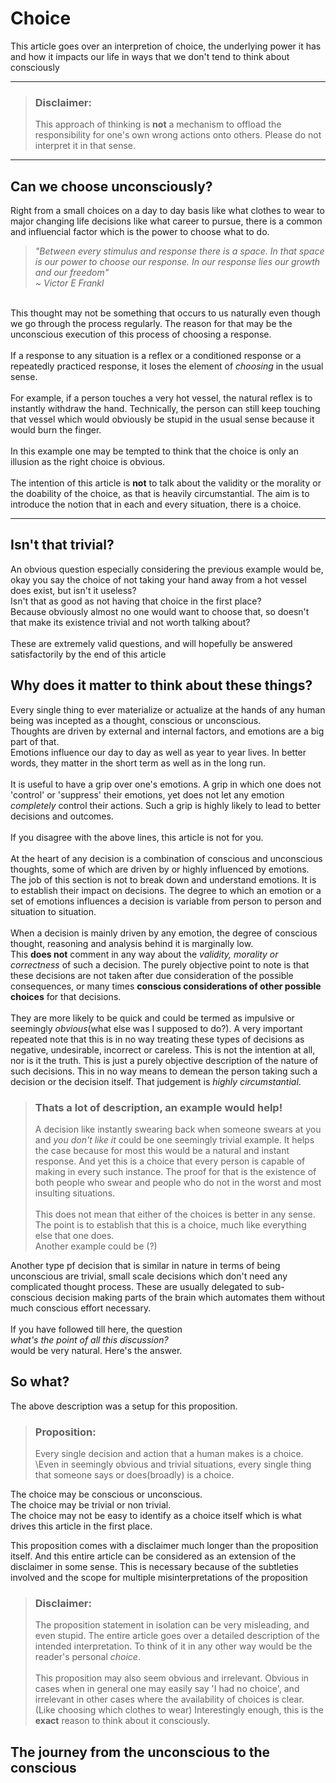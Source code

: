 # Choice
This article goes over an interpretion of choice, the underlying power it has and how it impacts our life in ways that we don't tend to think about consciously

___

> ### Disclaimer: 
>This approach of thinking is **not** a mechanism to offload the responsibility for one's own wrong actions onto others.
>Please do not interpret it in that sense.

___

## Can we choose unconsciously?
Right from a small choices on a day to day basis like what clothes to wear to major changing life decisions like what career to pursue, there is a common and influencial factor which is the power to choose what to do.

> _"Between every stimulus and response there is a space. In that space is our power to choose our response. In our response lies our growth and our freedom"_ \
>_~ Victor E Frankl_

\
This thought may not be something that occurs to us naturally even though we go through the process regularly. The reason for that may be the unconscious execution of this process of choosing a response.\
\
If a response to any situation is a reflex or a conditioned response or a repeatedly practiced response, it loses the element of _choosing_ in the usual sense. \
\
For example, if a person touches a very hot vessel, the natural reflex is to instantly withdraw the hand. Technically, the person can still keep touching that vessel which would obviously be stupid in the usual sense because it would burn the finger.\
\
In this example one may be tempted to think that the choice is only an illusion as the right choice is obvious.\
\
The intention of this article is **not** to talk about the validity or the morality or the doability of the choice, as that is heavily circumstantial. 
The aim is to introduce the notion that in each and every situation, there is a choice.

___

## Isn't that trivial?
An obvious question especially considering the previous example would be, okay you say the choice of not taking your hand away from a hot vessel does exist, but isn't it useless?\
Isn't that as good as not having that choice in the first place?\
Because obviously almost no one would want to choose that, so doesn't that make its existence trivial and not worth talking about?\
\
These are extremely valid questions, and will hopefully be answered satisfactorily by the end of this article

## Why does it matter to think about these things?
Every single thing to ever materialize or actualize at the hands of any human being was incepted as a thought, conscious or unconscious.\
Thoughts are driven by external and internal factors, and emotions are a big part of that.\
Emotions influence our day to day as well as year to year lives. In better words, they matter in the short term as well as in the long run.\
\
It is useful to have a grip over one's emotions. A grip in which one does not 'control' or 'suppress' their emotions, yet does not let any emotion _completely_ control their actions. Such a grip is highly likely to lead to better decisions and outcomes.\
\
If you disagree with the above lines, this article is not for you.\
\
At the heart of any decision is a combination of conscious and unconscious thoughts, some of which are driven by or highly influenced by emotions. The job of this section is not to break down and understand emotions. It is to establish their impact on decisions. The degree to which an emotion or a set of emotions influences a decision is variable from person to person and situation to situation.\
\
When a decision is mainly driven by any emotion, the degree of conscious thought, reasoning and analysis behind it is marginally low.\
This **does not** comment in any way about the _validity, morality or correctness_ of such a decision. The purely objective point to note is that these decisions are not taken after due consideration of the possible consequences, or many times **conscious considerations of other possible choices** for that decisions.\
\
They are more likely to be quick and could be termed as impulsive or seemingly _obvious_(what else was I supposed to do?). A very important repeated note that this is in no way treating these types of decisions as negative, undesirable, incorrect or careless. This is not the intention at all, nor is it the truth. This is just a purely objective description of the nature of such decisions. This in no way means to demean the person taking such a decision or the decision itself. That judgement is _highly circumstantial_. 
> ### Thats a lot of description, an example would help!
> A decision like instantly swearing back when someone swears at you and _you don't like it_ could be one seemingly trivial example. It helps the case because for most this would be a natural and instant response. And yet this is a choice that every person is capable of making in every such instance. The proof for that is the existence of both people who swear and people who do not in the worst and most insulting situations.\
\
This does not mean that either of the choices is better in any sense. The point is to establish that this is a choice, much like everything else that one does.\
Another example could be (?)

Another type pf decision that is similar in nature in terms of being unconscious are trivial, small scale decisions which don't need any complicated thought process. These are usually delegated to sub-conscious decision making parts of the brain which automates them without much conscious effort necessary.\
\
If you have followed till here, the question\
 _what's the point of all this discussion?_\
 would be very natural. Here's the answer.

 ## So what?
 The above description was a setup for this proposition.
 >### Proposition:
 >Every single decision and action that a human makes is a choice.
 \Even in seemingly obvious and trivial situations, every single thing that someone says or does(broadly) is a choice.


 The choice may be conscious or unconscious.\
 The choice may be trivial or non trivial.\
 The choice may not be easy to identify as a choice itself which is what drives this article in the first place.

This proposition comes with a disclaimer much longer than the proposition itself. And this entire article can be considered as an extension of the disclaimer in some sense. This is necessary because of the subtleties involved and the scope for multiple misinterpretations of the proposition

 >### Disclaimer:
 > The proposition statement in isolation can be very misleading, and even stupid. The entire article goes over a detailed description of the intended interpretation. To think of it in any other way would be the reader's personal _choice_.\
 \
 > This proposition may also seem obvious and irrelevant. Obvious in cases when in general one may easily say 'I had no choice', and irrelevant in other cases where the availability of choices is clear. (Like choosing which clothes to wear)
 >Interestingly enough, this is the **exact** reason to think about it consciously.

 ## The journey from the unconscious to the conscious
